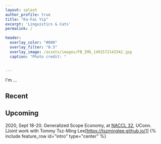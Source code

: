 ```yaml
---
layout: splash
author_profile: true
title: "Ka-Fai Yip"
excerpt: 'Linguistics & Cats'
permalink: /

header:
  overlay_color: "#000"
  overlay_filter: "0.5"
  overlay_image: /assets/images/FB_IMG_1491572142342.jpg
  caption: "Photo credit: "

  
---
```


I'm ...

## Recent

## Upcoming
2020, Sept 18-20. Generalized Scope Economy, at [NACCL 32](https://sites.google.com/site/naccl32uconn), UConn. [Joint work with Tommy Tsz-Ming Lee[https://tszminglee.github.io/]]
{% include feature_row id="intro" type="center" %}
